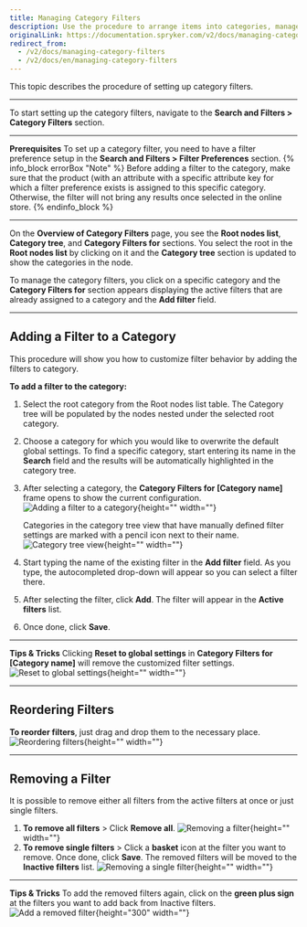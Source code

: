 ```yaml
---
title: Managing Category Filters
description: Use the procedure to arrange items into categories, manage category filters by adding, reordering, or removing them in the Back Office.
originalLink: https://documentation.spryker.com/v2/docs/managing-category-filters
redirect_from:
  - /v2/docs/managing-category-filters
  - /v2/docs/en/managing-category-filters
---
```


This topic describes the procedure of setting up category filters.
***
To start setting up the category filters, navigate to the **Search and Filters > Category Filters** section.
***
**Prerequisites**
To set up a category filter, you need to have a filter preference setup in the **Search and Filters > Filter Preferences** section.
{% info_block errorBox "Note" %}
Before adding a filter to the category, make sure that the product (with an attribute with a specific attribute key for which a filter preference exists is assigned to this specific category. Otherwise, the filter will not bring any results once selected in the online store.
{% endinfo_block %}
***
On the **Overview of Category Filters** page, you see the **Root nodes list**, **Category tree**, and 
**Category Filters for** sections. You select the root in the **Root nodes list** by clicking on it and the **Category tree** section is updated to show the categories in the node.

To manage the category filters, you click on a specific category and the **Category Filters for** section appears displaying the active filters that are already assigned to a category and the **Add filter** field.
***
## Adding a Filter to a Category
This procedure will show you how to customize filter behavior by adding the filters to category.

**To add a filter to the category:**
1. Select the root category from the Root nodes list table.
    The Category tree will be populated by the nodes nested under the selected root category.
2. Choose a category for which you would like to overwrite the default global settings.
    To find a specific category, start entering its name in the **Search** field and the results will be automatically highlighted in the category tree.
3. After selecting a category, the **Category Filters for [Category name]** frame opens to show the current configuration.
![Adding a filter to a category](https://spryker.s3.eu-central-1.amazonaws.com/docs/User+Guides/Back+Office+User+Guides/Search+and+Filters/Managing+Category+Filters/add-filter-to-category.png){height="" width=""}
    
    Categories in the category tree view that have manually defined filter settings are marked with a pencil icon next to their name. 
![Category tree view](https://spryker.s3.eu-central-1.amazonaws.com/docs/User+Guides/Back+Office+User+Guides/Search+and+Filters/Managing+Category+Filters/category-tree-view.png){height="" width=""}
    
4. Start typing the name of the existing filter in the **Add filter** field. As you type, the autocompleted drop-down will appear so you can select a filter there.
5. After selecting the filter, click **Add**. The filter will appear in the **Active filters** list.
6. Once done, click **Save**.
***
**Tips & Tricks**
Clicking **Reset to global settings** in **Category Filters for [Category name]** will remove the customized filter settings.
![Reset to global settings](https://spryker.s3.eu-central-1.amazonaws.com/docs/User+Guides/Back+Office+User+Guides/Search+and+Filters/Managing+Category+Filters/reset-to-global-settings.png){height="" width=""}

***
## Reordering Filters

**To reorder filters**, just drag and drop them to the necessary place.
![Reordering filters](https://spryker.s3.eu-central-1.amazonaws.com/docs/User+Guides/Back+Office+User+Guides/Search+and+Filters/Managing+Category+Filters/reordering-filters.gif){height="" width=""}

***
## Removing a Filter

It is possible to remove either all filters from the active filters at once or just single filters.
1. **To remove all filters** > Click **Remove all**.
   ![Removing a filter](https://spryker.s3.eu-central-1.amazonaws.com/docs/User+Guides/Back+Office+User+Guides/Search+and+Filters/Managing+Category+Filters/removing-filter.png){height="" width=""}
2. **To remove single filters** > Click a **basket** icon at the filter you want to remove. Once done, click **Save**.
    The removed filters will be moved to the **Inactive filters** list.
![Removing a single filter](https://spryker.s3.eu-central-1.amazonaws.com/docs/User+Guides/Back+Office+User+Guides/Search+and+Filters/Managing+Category+Filters/remove-single-filter.gif){height="" width=""}

***
**Tips & Tricks**
To add the removed filters again, click on the **green plus sign** at the filters you want to add back from Inactive filters.
![Add a removed filter](https://spryker.s3.eu-central-1.amazonaws.com/docs/User+Guides/Back+Office+User+Guides/Search+and+Filters/Managing+Category+Filters/add-removed-filter.gif){height="300" width=""}
